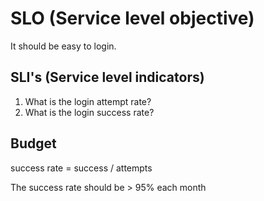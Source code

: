 # SLO (Service level objective)

It should be easy to login.

## SLI's (Service level indicators)

1. What is the login attempt rate?
2. What is the login success rate?

## Budget

success rate = success / attempts

The success rate should be > 95% each month

